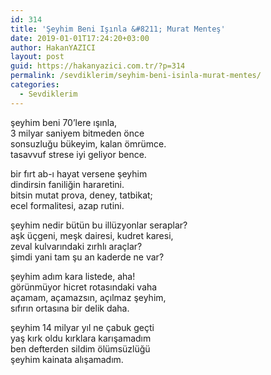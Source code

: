 ```yaml
---
id: 314
title: 'Şeyhim Beni Işınla &#8211; Murat Menteş'
date: 2019-01-01T17:24:20+03:00
author: HakanYAZICI
layout: post
guid: https://hakanyazici.com.tr/?p=314
permalink: /sevdiklerim/seyhim-beni-isinla-murat-mentes/
categories:
  - Sevdiklerim
---
```

şeyhim beni 70’lere ışınla,  
3 milyar saniyem bitmeden önce  
sonsuzluğu bükeyim, kalan ömrümce.  
tasavvuf strese iyi geliyor bence.

bir fırt ab-ı hayat versene şeyhim  
dindirsin faniliğin hararetini.  
bitsin mutat prova, deney, tatbikat;  
ecel formalitesi, azap rutini.

şeyhim nedir bütün bu illüzyonlar seraplar?  
aşk üçgeni, meşk dairesi, kudret karesi,  
zeval kulvarındaki zırhlı araçlar?  
şimdi yani tam şu an kaderde ne var?

şeyhim adım kara listede, aha!  
görünmüyor hicret rotasındaki vaha  
açamam, açamazsın, açılmaz şeyhim,  
sıfırın ortasına bir delik daha.

şeyhim 14 milyar yıl ne çabuk geçti  
yaş kırk oldu kırklara karışamadım  
ben defterden sildim ölümsüzlüğü  
şeyhim kainata alışamadım.